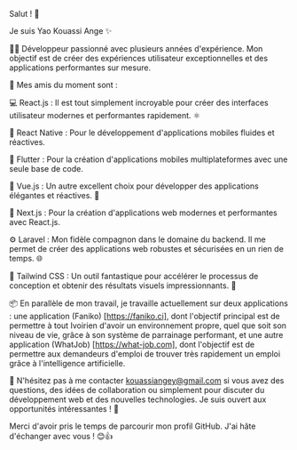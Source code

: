 Salut ! 👋

Je suis Yao Kouassi Ange ✨

👨‍💻 Développeur passionné avec plusieurs années d'expérience. Mon objectif est de créer des expériences utilisateur exceptionnelles et des applications performantes sur mesure.

🚀 Mes amis du moment sont :

💻 React.js : Il est tout simplement incroyable pour créer des interfaces utilisateur modernes et performantes rapidement. ⚛️

📱 React Native : Pour le développement d'applications mobiles fluides et réactives.

📱 Flutter : Pour la création d'applications mobiles multiplateformes avec une seule base de code.

🌟 Vue.js : Un autre excellent choix pour développer des applications élégantes et réactives. 🖖

🚀 Next.js : Pour la création d'applications web modernes et performantes avec React.js.

⚙️ Laravel : Mon fidèle compagnon dans le domaine du backend. Il me permet de créer des applications web robustes et sécurisées en un rien de temps. 🌐

💨 Tailwind CSS : Un outil fantastique pour accélérer le processus de conception et obtenir des résultats visuels impressionnants. 🎨

📦 En parallèle de mon travail, je travaille actuellement sur deux applications : une application (Faniko) [https://faniko.ci], dont l'objectif principal est de permettre à tout Ivoirien d'avoir un environnement propre, quel que soit son niveau de vie, grâce à son système de parrainage performant, et une autre application (WhatJob) [https://what-job.com], dont l'objectif est de permettre aux demandeurs d'emploi de trouver très rapidement un emploi grâce à l'intelligence artificielle.

💬 N'hésitez pas à me contacter kouassiangey@gmail.com si vous avez des questions, des idées de collaboration ou simplement pour discuter du développement web et des nouvelles technologies. Je suis ouvert aux opportunités intéressantes ! 📧

Merci d'avoir pris le temps de parcourir mon profil GitHub. J'ai hâte d'échanger avec vous ! 😊👍

